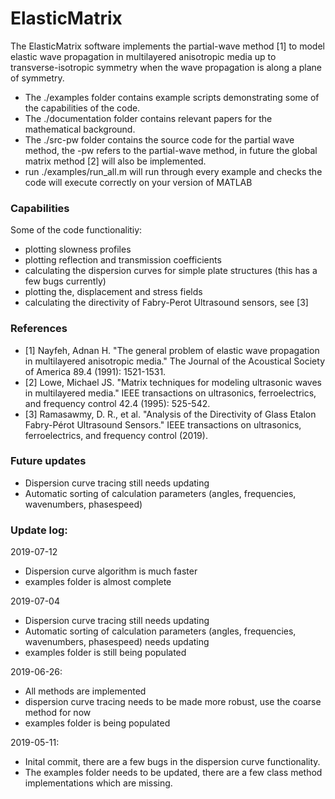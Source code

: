 # ElasticMatrix
The ElasticMatrix software implements the partial-wave method [1] to model elastic wave propagation in multilayered anisotropic media up to transverse-isotropic symmetry when the wave propagation is along a plane of symmetry.

- The ./examples folder contains example scripts demonstrating some of the capabilities of the code.
- The ./documentation folder contains relevant papers for the mathematical background.
- The ./src-pw folder contains the source code for the partial wave method, the -pw refers to the partial-wave method, in future the global matrix method [2] will also be implemented.
- run ./examples/run_all.m  will run through every example and checks the code will execute correctly on your version of MATLAB

### Capabilities
Some of the code functionalitiy:
- plotting slowness profiles
- plotting reflection and transmission coefficients
- calculating the dispersion curves for simple plate structures (this has a few bugs currently)
- plotting the, displacement and stress fields
- calculating the directivity of Fabry-Perot Ultrasound sensors, see [3]

### References
- [1] Nayfeh, Adnan H. "The general problem of elastic wave propagation in multilayered anisotropic media." The Journal of the Acoustical Society of America 89.4 (1991): 1521-1531.
- [2] Lowe, Michael JS. "Matrix techniques for modeling ultrasonic waves in multilayered media." IEEE transactions on ultrasonics, ferroelectrics, and frequency control 42.4 (1995): 525-542.
- [3] Ramasawmy, D. R., et al. "Analysis of the Directivity of Glass Etalon Fabry-Pérot Ultrasound Sensors." IEEE transactions on ultrasonics, ferroelectrics, and frequency control (2019).

### Future updates
- Dispersion curve tracing still needs updating
- Automatic sorting of calculation parameters (angles, frequencies, wavenumbers, phasespeed) 

### Update log:
2019-07-12
- Dispersion curve algorithm is much faster
- examples folder is almost complete

2019-07-04
- Dispersion curve tracing still needs updating
- Automatic sorting of calculation parameters (angles, frequencies, wavenumbers, phasespeed) needs updating
- examples folder is still being populated

2019-06-26: 
- All methods are implemented 
- dispersion curve tracing needs to be made more robust, use the coarse method for now
- examples folder is being populated

2019-05-11:
- Inital commit, there are a few bugs in the dispersion curve functionality.
- The examples folder needs to be updated, there are a few class method implementations which are missing.              

